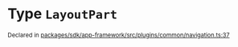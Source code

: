 # Type `LayoutPart`
<sub>Declared in [packages/sdk/app-framework/src/plugins/common/navigation.ts:37](https://github.com/dxos/dxos/blob/5edae0c63/packages/sdk/app-framework/src/plugins/common/navigation.ts#L37)</sub>






